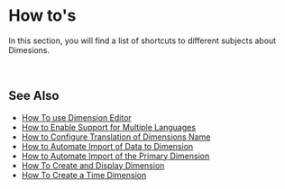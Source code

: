 # How to's
In this section, you will find a list of shortcuts to different subjects about Dimesions.

<br/>

## See Also  

* [How To use Dimension Editor](dimeditor.md)
* [How to Enable Support for Multiple Languages](multilang.md)
* [How to Configure Translation of Dimensions Name](transl.md)
* [How to Automate Import of Data to Dimension](autoimport.md)
* [How to Automate Import of the Primary Dimension](autocopy.md)
* [How To Create and Display Dimension](createdim.md)
* [How To Create a Time Dimension](timedim.md)


